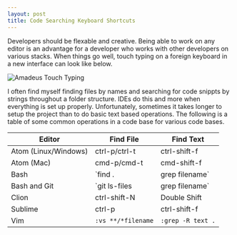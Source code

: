```yaml
---
layout: post
title: Code Searching Keyboard Shortcuts
---
```


Developers should be flexable and creative. Being able to work on any editor is an advantage for a developer who works with other developers on various stacks. When things go well, touch typing on a foreign keyboard in a new interface can look like below.

![Amadeus Touch Typing](https://i.imgur.com/60G7oBj.gif "Amadeus Touch Typing")

I often find myself finding files by names and searching for code snippts by strings throughout a folder structure. IDEs do this and more when everything is set up properly. Unfortunately, sometimes it takes longer to setup the project than to do basic text based operations. The following is a table of some common operations in a code base for various code bases.

| Editor |  Find File | Find Text |
| --- | --- | --- |
| Atom (Linux/Windows) | ctrl-p/ctrl-t  | ctrl-shift-f |
| Atom (Mac) | cmd-p/cmd-t  | cmd-shift-f |
| Bash | `find . | grep filename` | `grep -R text .` |
| Bash and Git | `git ls-files | grep filename` | `git grep text` |
| Clion | ctrl-shift-N | Double Shift |
| Sublime | ctrl-p  | ctrl-shift-f |
| Vim | `:vs **/*filename` | `:grep -R text .` |

